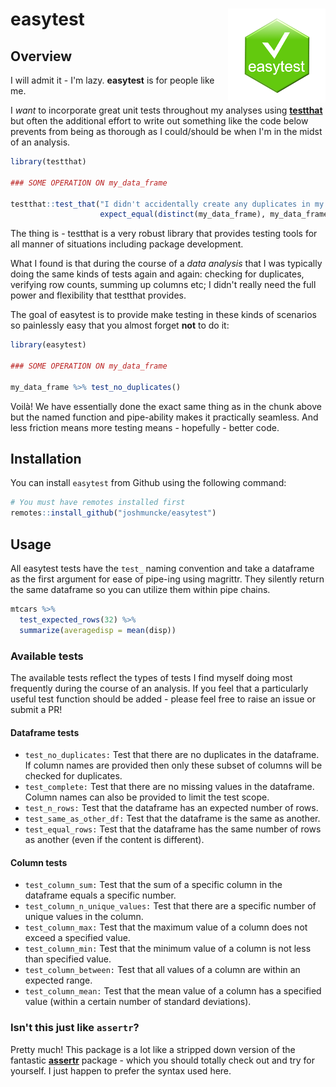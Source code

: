 
<!-- README.md is generated from README.Rmd. Please edit that file -->
easytest <img src="man/figures/logo.png" align="right" height="150px" />
========================================================================

<!-- badges: start -->
<!-- badges: end -->
Overview
--------

I will admit it - I'm lazy. **easytest** is for people like me.

I *want* to incorporate great unit tests throughout my analyses using [**testthat**](https://github.com/r-lib/testthat) but often the additional effort to write out something like the code below prevents from being as thorough as I could/should be when I'm in the midst of an analysis.

``` r
library(testthat)

### SOME OPERATION ON my_data_frame

testthat::test_that("I didn't accidentally create any duplicates in my dataframe",
                    expect_equal(distinct(my_data_frame), my_data_frame))
```

The thing is - testthat is a very robust library that provides testing tools for all manner of situations including package development.

What I found is that during the course of a *data analysis* that I was typically doing the same kinds of tests again and again: checking for duplicates, verifying row counts, summing up columns etc; I didn't really need the full power and flexibility that testthat provides.

The goal of easytest is to provide make testing in these kinds of scenarios so painlessly easy that you almost forget **not** to do it:

``` r
library(easytest)

### SOME OPERATION ON my_data_frame

my_data_frame %>% test_no_duplicates()
```

Voilà! We have essentially done the exact same thing as in the chunk above but the named function and pipe-ability makes it practically seamless. And less friction means more testing means - hopefully - better code.

Installation
------------

You can install `easytest` from Github using the following command:

``` r
# You must have remotes installed first
remotes::install_github("joshmuncke/easytest")
```

Usage
-----

All easytest tests have the `test_` naming convention and take a dataframe as the first argument for ease of pipe-ing using magrittr. They silently return the same dataframe so you can utilize them within pipe chains.

``` r
mtcars %>%
  test_expected_rows(32) %>%
  summarize(averagedisp = mean(disp))
```

### Available tests

The available tests reflect the types of tests I find myself doing most frequently during the course of an analysis. If you feel that a particularly useful test function should be added - please feel free to raise an issue or submit a PR!

#### Dataframe tests

-   `test_no_duplicates:` Test that there are no duplicates in the dataframe. If column names are provided then only these subset of columns will be checked for duplicates.
-   `test_complete:` Test that there are no missing values in the dataframe. Column names can also be provided to limit the test scope.
-   `test_n_rows:` Test that the dataframe has an expected number of rows.
-   `test_same_as_other_df:` Test that the dataframe is the same as another.
-   `test_equal_rows:` Test that the dataframe has the same number of rows as another (even if the content is different).

#### Column tests

-   `test_column_sum:` Test that the sum of a specific column in the dataframe equals a specific number.
-   `test_column_n_unique_values:` Test that there are a specific number of unique values in the column.
-   `test_column_max:` Test that the maximum value of a column does not exceed a specified value.
-   `test_column_min:` Test that the minimum value of a column is not less than specified value.
-   `test_column_between:` Test that all values of a column are within an expected range.
-   `test_column_mean:` Test that the mean value of a column has a specified value (within a certain number of standard deviations).

### Isn't this just like `assertr`?

Pretty much! This package is a lot like a stripped down version of the fantastic [**assertr**](https://github.com/ropensci/assertr) package - which you should totally check out and try for yourself. I just happen to prefer the syntax used here.
